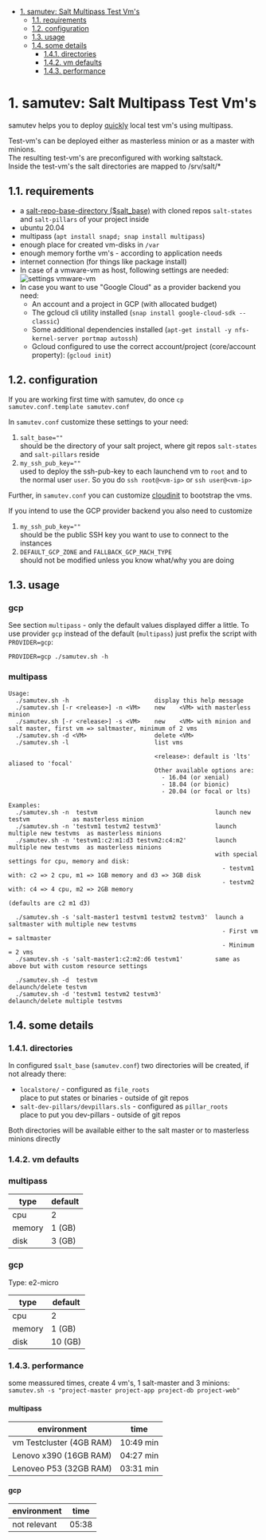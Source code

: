 <!-- TOC -->

- [1. samutev: Salt Multipass Test Vm's](#1-samutev-salt-multipass-test-vms)
    - [1.1. requirements](#11-requirements)
    - [1.2. configuration](#12-configuration)
    - [1.3. usage](#13-usage)
    - [1.4. some details](#14-some-details)
        - [1.4.1. directories](#141-directories)
        - [1.4.2. vm defaults](#142-vm-defaults)
        - [1.4.3. performance](#143-performance)

<!-- /TOC -->

# 1. samutev: Salt Multipass Test Vm's

samutev helps you to deploy [quickly](#143-performance) local test vm's using multipass.

Test-vm's can be deployed either as masterless minion or as a master with minions.  
The resulting test-vm's are preconfigured with working saltstack.  
Inside the test-vm's the salt directories are mapped to /srv/salt/*  

## 1.1. requirements
- a [salt-repo-base-directory ($salt_base)](#12-configuration) with cloned repos `salt-states` and `salt-pillars` of your project inside
- ubuntu 20.04
- multipass (`apt install snapd; snap install multipass`)
- enough place for created vm-disks in `/var`
- enough memory forthe vm's - according to application needs
- internet connection (for things like package install)  
- In case of a vmware-vm as host, following settings are needed:  
  ![settings vmware-vm](images/vmware_setting.png)
- In case you want to use "Google Cloud" as a provider backend you need:
  - An account and a project in GCP (with allocated budget)
  - The gcloud cli utility installed (`snap install google-cloud-sdk --classic`)
  - Some additional dependencies installed (`apt-get install -y nfs-kernel-server portmap autossh`)
  - Gcloud configured to use the correct account/project (core/account property): (`gcloud init`)

## 1.2. configuration

If you are working first time with samutev, do once `cp samutev.conf.template samutev.conf`

In `samutev.conf` customize these settings to your need:
1. `salt_base=""`  
should be the directory of your salt project, where git repos `salt-states` and `salt-pillars` reside
2. `my_ssh_pub_key=""`   
used to deploy the ssh-pub-key to each launchend vm to `root` and to the normal user `user`. So you do `ssh root@<vm-ip>` or `ssh user@<vm-ip>`

Further, in `samutev.conf` you can customize [cloudinit](https://cloudinit.readthedocs.io/en/latest/) to bootstrap the vms.

If you intend to use the GCP provider backend you also need to customize 
1. `my_ssh_pub_key=""`  
should be the public SSH key you want to use to connect to the instances
2. `DEFAULT_GCP_ZONE` and `FALLBACK_GCP_MACH_TYPE`   
should not be modified unless you know what/why you are doing 

## 1.3. usage
### gcp
See section `multipass` - only the default values displayed differ a little.
To use provider `gcp` instead of the default (`multipass`) just prefix the script with `PROVIDER=gcp`:
```
PROVIDER=gcp ./samutev.sh -h 
```
### multipass
```
Usage:
  ./samutev.sh -h                        display this help message
  ./samutev.sh [-r <release>] -n <VM>    new    <VM> with masterless minion
  ./samutev.sh [-r <release>] -s <VM>    new    <VM> with minion and salt master, first vm => saltmaster, minimum of 2 vms
  ./samutev.sh -d <VM>                   delete <VM>
  ./samutev.sh -l                        list vms

                                         <release>: default is 'lts' aliased to 'focal'
                                         Other available options are:
                                           - 16.04 (or xenial)
                                           - 18.04 (or bionic)
                                           - 20.04 (or focal or lts)

Examples:
  ./samutev.sh -n  testvm                                 launch new testvm            as masterless minion
  ./samutev.sh -n 'testvm1 testvm2 testvm3'               launch multiple new testvms  as masterless minions
  ./samutev.sh -n 'testvm1:c2:m1:d3 testvm2:c4:m2'        launch multiple new testvms  as masterless minions
                                                          with special settings for cpu, memory and disk:
                                                            - testvm1 with: c2 => 2 cpu, m1 => 1GB memory and d3 => 3GB disk
                                                            - testvm2 with: c4 => 4 cpu, m2 => 2GB memory
                                                              (defaults are c2 m1 d3)

  ./samutev.sh -s 'salt-master1 testvm1 testvm2 testvm3'  launch a saltmaster with multiple new testvms
                                                            - First vm = saltmaster
                                                            - Minimum = 2 vms
  ./samutev.sh -s 'salt-master1:c2:m2:d6 testvm1'         same as above but with custom resource settings

  ./samutev.sh -d  testvm                                 delaunch/delete testvm
  ./samutev.sh -d 'testvm1 testvm2 testvm3'               delaunch/delete multiple testvms

```

## 1.4. some details

### 1.4.1. directories
In configured `$salt_base` (`samutev.conf`) two directories will be created, if not already there:
- `localstore/`  -   configured as `file_roots`  
   place to put states or binaries - outside of git repos
- `salt-dev-pillars/devpillars.sls`  -    configured as `pillar_roots`  
   place to put you dev-pillars - outside of git repos

Both directories will be available either to the salt master or to masterless minions directly

### 1.4.2. vm defaults

### multipass
type | default
-----|--------
cpu | 2
memory | 1 (GB)
disk | 3 (GB)

### gcp
Type: e2-micro

type | default
-----|--------
cpu | 2
memory | 1 (GB)
disk | 10 (GB)


### 1.4.3. performance
some meassured times, create 4 vm's, 1 salt-master and 3 minions:  
`samutev.sh -s "project-master project-app project-db project-web"`  

#### multipass
environment | time
------------|------
vm Testcluster (4GB RAM)| 10:49 min
Lenovo x390 (16GB RAM)| 04:27 min
Lenoveo P53 (32GB RAM)| 03:31 min

#### gcp
environment | time
------------|------
not relevant| 05:38